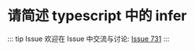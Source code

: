 # 请简述 typescript 中的 infer



::: tip Issue 
 欢迎在 Issue 中交流与讨论: [Issue 731](https://github.com/shfshanyue/Daily-Question/issues/731) 
:::



